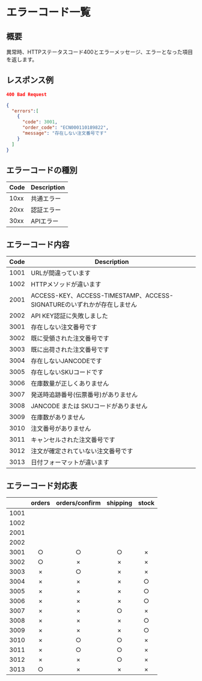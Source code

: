 # エラーコード一覧

## 概要
異常時、HTTPステータスコード400とエラーメッセージ、エラーとなった項目を返します。

## レスポンス例
```json
400 Bad Request

{
  "errors":[
    {
      "code": 3001,
      "order_code": "ECN000110189822",
      "message": "存在しない注文番号です"
    }
  ]
}
```

## エラーコードの種別
| Code | Description |
|------|-------------|
| 10xx | 共通エラー    |
| 20xx | 認証エラー    |
| 30xx | APIエラー    |

## エラーコード内容
| Code | Description |
|------|-------------|
| 1001 | URLが間違っています    |
| 1002 | HTTPメソッドが違います    |
| 2001 | ACCESS-KEY、ACCESS-TIMESTAMP、ACCESS-SIGNATUREのいずれかが存在しません    |
| 2002 | API KEY認証に失敗しました    |
| 3001 | 存在しない注文番号です    |
| 3002 | 既に受領された注文番号です |
| 3003 | 既に出荷された注文番号です |
| 3004 | 存在しないJANCODEです    |
| 3005 | 存在しないSKUコードです   |
| 3006 | 在庫数量が正しくありません |
| 3007 | 発送時追跡番号(伝票番号)がありません |
| 3008 | JANCODE または SKUコードがありません |
| 3009 | 在庫数がありません |
| 3010 | 注文番号がありません |
| 3011 | キャンセルされた注文番号です |
| 3012 | 注文が確定されていない注文番号です |
| 3013 | 日付フォーマットが違います |

## エラーコード対応表
|      | orders | orders/confirm | shipping | stock |
|------|:------:|:--------------:|:--------:|:-----:|
| 1001 |  | | | |
| 1002 |  | | | |
| 2001 |  | | | |
| 2002 |  | | | |
| 3001 | ○ | ○ | ○ | × |
| 3002 | ○ | × | × | × |
| 3003 | × | ○ | × | × |
| 3004 | × | × | × | ○ |
| 3005 | × | × | × | ○ |
| 3006 | × | × | × | ○ |
| 3007 | × | × | ○ | × |
| 3008 | × | × | × | ○ |
| 3009 | × | × | × | ○ |
| 3010 | × | ○ | ○ | × |
| 3011 | × | ○ | ○ | × |
| 3012 | × | × | ○ | × |
| 3013 | ○ | × | × | × |
